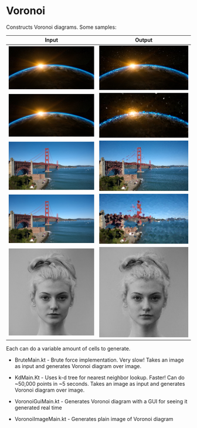 # Voronoi

Constructs Voronoi diagrams. Some samples:

| Input                                                                                      	    | Output                                                                                  	    |
|-----------------------------------------------------------------------------------------------	|-------------------------------------------------------------------------------------------	|
| ![space_high](https://github.com/j-roskopf/Voronoi/blob/master/input/space.jpg?raw=true)        	| ![space_high](https://github.com/j-roskopf/Voronoi/blob/master/out/space_high.png?raw=true)  	|
| ![space_low](https://github.com/j-roskopf/Voronoi/blob/master/input/space.jpg?raw=true)           | ![space](https://github.com/j-roskopf/Voronoi/blob/master/out/space_low.png?raw=true)     |
| ![sf_high](https://github.com/j-roskopf/Voronoi/blob/master/input/sf.jpg?raw=true)              	| ![sf_high](https://github.com/j-roskopf/Voronoi/blob/master/out/sf_high.png?raw=true)   	|
| ![sf_low](https://github.com/j-roskopf/Voronoi/blob/master/input/sf.jpg?raw=true)               	| ![sf](https://github.com/j-roskopf/Voronoi/blob/master/out/sf_low.png?raw=true)         	|
| ![portrait](https://github.com/j-roskopf/Voronoi/blob/master/input/portrait.jpeg?raw=true)    	| ![portrait](https://github.com/j-roskopf/Voronoi/blob/master/out/portrait.png?raw=true)   |


Each can do a variable amount of cells to generate.

* BruteMain.kt - Brute force implementation. Very slow! Takes an image as input and generates Voronoi diagram over image.

* KdMain.Kt - Uses k-d tree for nearest neighbor lookup. Faster! Can do ~50,000 points in ~5 seconds. Takes an image as input and generates Voronoi diagram over image.

* VoronoiGuiMain.kt - Generates Voronoi diagram with a GUI for seeing it generated real time

* VoronoiImageMain.kt - Generates plain image of Voronoi diagram